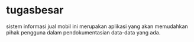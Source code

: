# tugasbesar
sistem informasi jual mobil ini merupakan aplikasi yang akan memudahkan pihak pengguna dalam pendokumentasian data-data yang ada.
